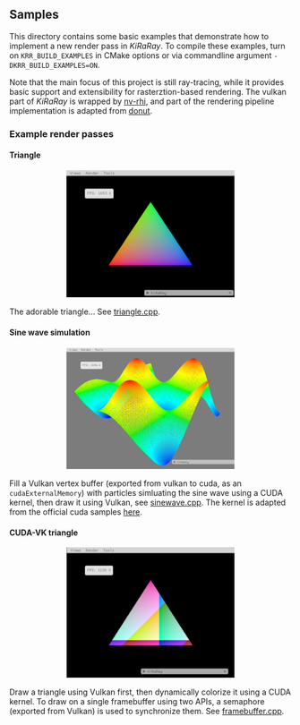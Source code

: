 ## Samples

This directory contains some basic examples that demonstrate how to implement a new render pass in *KiRaRay*. To compile these examples, turn on `KRR_BUILD_EXAMPLES` in CMake options or via commandline argument `-DKRR_BUILD_EXAMPLES=ON`.

Note that the main focus of this project is still ray-tracing, while it provides basic support and extensibility for rasterztion-based rendering. The vulkan part of *KiRaRay* is wrapped by [nv-rhi](https://github.com/NVIDIAGameWorks/nvrhi), and part of the rendering pipeline implementation is adapted from [donut](https://github.com/NVIDIAGameWorks/donut).

### Example render passes

#### Triangle

<p align=center>
<img src=images/triangle.png width="300">

The adorable triangle... See [triangle.cpp](passes/triangle.cpp).

#### Sine wave simulation

<p align=center>
<img src=images/sinewave.png width="300">

Fill a Vulkan vertex buffer (exported from vulkan to cuda, as an `cudaExternalMemory`) with particles simluating the sine wave using a CUDA kernel, then draw it using Vulkan, see [sinewave.cpp](passes/sinewave.cpp). The kernel is adapted from the official cuda samples [here](https://github.com/NVIDIA/cuda-samples/tree/master/Samples/5_Domain_Specific/simpleVulkan).

#### CUDA-VK triangle

<p align=center>
<img src=images/vk-cuda.png width="300">

Draw a triangle using Vulkan first, then dynamically colorize it using a CUDA kernel. To draw on a single framebuffer using two APIs, a semaphore (exported from Vulkan) is used to synchronize them. See [framebuffer.cpp](passes/framebuffer.cpp).